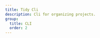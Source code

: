 ```yaml
---
title: Tidy Cli
description: Cli for organizing projects.
group:
  title: CLI
  order: 2
---
```


<embed-project src="@dumlj/tidy-cli"></embed-project>
